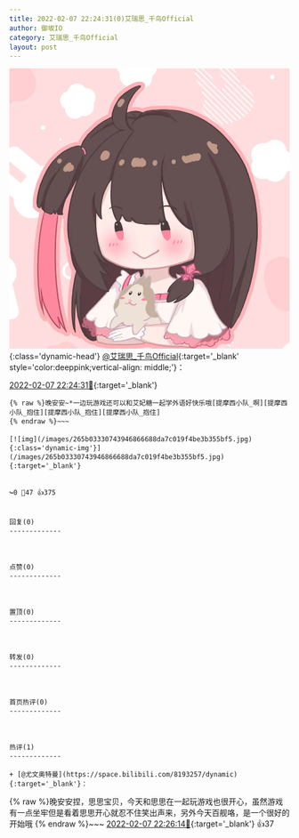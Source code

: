 ```yaml
---
title: 2022-02-07 22:24:31(0)艾瑞思_千鸟Official
author: 御坂IO
category: 艾瑞思_千鸟Official
layout: post
---
```


![img](/images/7e08840c56f251de28bdf766b647bd5fe9a5d50a.jpg){:class='dynamic-head'}
[@艾瑞思_千鸟Official](https://space.bilibili.com/1090010845/dynamic){:target='_blank' style='color:deeppink;vertical-align: middle;'}：

[2022-02-07 22:24:31🔗](https://t.bilibili.com/624511742604626225){:target='_blank'}

~~~
{% raw %}晚安安~*一边玩游戏还可以和艾妃糖一起学外语好快乐哦[提摩西小队_啊][提摩西小队_抱住][提摩西小队_抱住][提摩西小队_抱住]
{% endraw %}~~~

[![img](/images/265b03330743946866688da7c019f4be3b355bf5.jpg){:class='dynamic-img'}](/images/265b03330743946866688da7c019f4be3b355bf5.jpg){:target='_blank'}


↪️0 💬47 👍375


回复(0)
-------------



点赞(0)
-------------



置顶(0)
-------------



转发(0)
-------------



首页热评(0)
-------------



热评(1)
-------------

+ [@尤文奥特曼](https://space.bilibili.com/8193257/dynamic){:target='_blank'}：
~~~
{% raw %}晚安安捏，思思宝贝，今天和思思在一起玩游戏也很开心，虽然游戏有一点坐牢但是看着思思开心就忍不住笑出声来，另外今天百舰咯，是一个很好的开始哦
{% endraw %}~~~
[2022-02-07 22:26:14🔗](https://t.bilibili.com/624511742604626225#reply101495578656){:target='_blank'} 👍37


